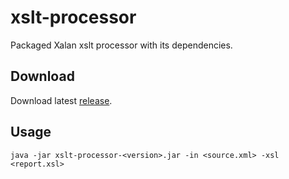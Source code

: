 # xslt-processor
Packaged Xalan xslt processor with its dependencies.

## Download
Download latest [release](https://github.com/pavelfomin/xslt-processor/releases).

## Usage
`java -jar xslt-processor-<version>.jar -in <source.xml> -xsl <report.xsl>`
